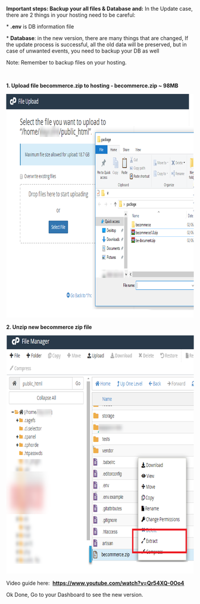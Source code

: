 <p><strong>Important steps: Backup your all files &amp; Database and:</strong> In the Update case, there are 2 things in your hosting need to be careful:</p>
<p>* <strong>.env</strong> is DB information file&nbsp;</p>
<p>* <strong>Database</strong>: in the new version, there are many things that are changed, If the update process is successful, all the old data will be preserved, but in case of unwanted events, you need to backup your DB as well</p>
<p>Note: Remember to backup files on your hosting.</p>
<p>&nbsp;</p>
<p><strong>1. Upload file becommerce.zip to hosting -&nbsp;</strong><strong>becommerce</strong><strong>.zip ~ 98MB</strong></p>
<p><img src="/assets/images/update-be-to-the-newest-version/d12f2605d16b099977a2b671fc24068c.png" alt="" width="875" height="598" /></p>
<p><strong>2. Unzip new&nbsp;</strong><strong>becommerce</strong><strong>&nbsp;zip file</strong></p>
<p><img src="/assets/images/update-be-to-the-newest-version/8909311db570ef1de2781659c1094688.png" alt="" width="736" height="637" /></p>
<p>Video guide here:&nbsp;&nbsp;<a href="https://www.youtube.com/watch?v=Qr54XQ-0Oo4"><strong>https://www.youtube.com/watch?v=Qr54XQ-0Oo4</strong></a></p>
<p>Ok Done, Go to your Dashboard to see the new version.</p>